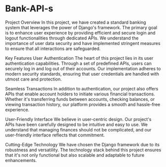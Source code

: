 # Bank-API-s

Project Overview
In this project, we have created a standard banking system that leverages the power of Django's framework. The primary goal is to enhance user experience by providing efficient and secure login and logout functionalities through dedicated APIs. We understand the importance of user data security and have implemented stringent measures to ensure that all interactions are safeguarded.

Key Features
User Authentication
The heart of this project lies in its user authentication capabilities. Through a set of predefined APIs, users can securely log in and log out of their accounts. Our implementation adheres to modern security standards, ensuring that user credentials are handled with utmost care and protection.

Seamless Transactions
In addition to authentication, our project also offers APIs that enable account holders to initiate various financial transactions. Whether it's transferring funds between accounts, checking balances, or viewing transaction history, our platform provides a smooth and hassle-free experience.

User-Friendly Interface
We believe in user-centric design. Our project's APIs have been carefully designed to be intuitive and easy to use. We understand that managing finances should not be complicated, and our user-friendly interface reflects that commitment.

Cutting-Edge Technology
We have chosen the Django framework due to its robustness and versatility. The technology stack behind this project ensures that it's not only functional but also scalable and adaptable to future enhancements.
